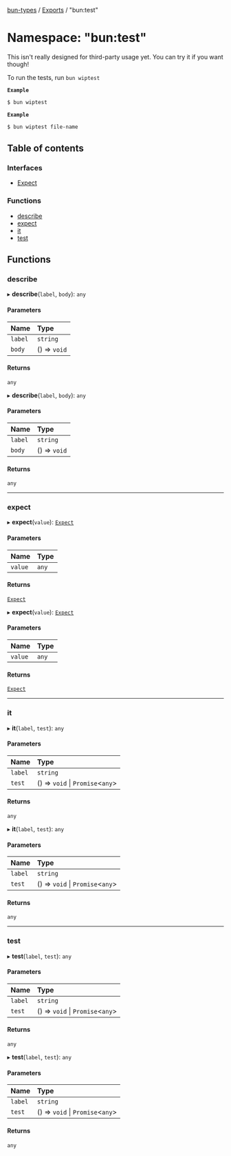 [bun-types](https://github.com/oven-sh/bun-types/blob/master/api-docs/README.md) / [Exports](https://github.com/oven-sh/bun-types/blob/master/api-docs/modules.md) / "bun:test"

# Namespace: "bun:test"

This isn't really designed for third-party usage yet.
You can try it if you want though!

To run the tests, run `bun wiptest`

**`Example`**

```bash
$ bun wiptest
```

**`Example`**

```bash
$ bun wiptest file-name
```

## Table of contents

### Interfaces

- [Expect](https://github.com/oven-sh/bun-types/blob/master/api-docs/interfaces/bun_test_.Expect.md)

### Functions

- [describe](https://github.com/oven-sh/bun-types/blob/master/api-docs/modules/bun_test_.md#describe)
- [expect](https://github.com/oven-sh/bun-types/blob/master/api-docs/modules/bun_test_.md#expect)
- [it](https://github.com/oven-sh/bun-types/blob/master/api-docs/modules/bun_test_.md#it)
- [test](https://github.com/oven-sh/bun-types/blob/master/api-docs/modules/bun_test_.md#test)

## Functions

### describe

▸ **describe**(`label`, `body`): `any`

#### Parameters

| Name | Type |
| :------ | :------ |
| `label` | `string` |
| `body` | () => `void` |

#### Returns

`any`

▸ **describe**(`label`, `body`): `any`

#### Parameters

| Name | Type |
| :------ | :------ |
| `label` | `string` |
| `body` | () => `void` |

#### Returns

`any`

___

### expect

▸ **expect**(`value`): [`Expect`](https://github.com/oven-sh/bun-types/blob/master/api-docs/interfaces/bun_test_.Expect.md)

#### Parameters

| Name | Type |
| :------ | :------ |
| `value` | `any` |

#### Returns

[`Expect`](https://github.com/oven-sh/bun-types/blob/master/api-docs/interfaces/bun_test_.Expect.md)

▸ **expect**(`value`): [`Expect`](https://github.com/oven-sh/bun-types/blob/master/api-docs/interfaces/bun_test_.Expect.md)

#### Parameters

| Name | Type |
| :------ | :------ |
| `value` | `any` |

#### Returns

[`Expect`](https://github.com/oven-sh/bun-types/blob/master/api-docs/interfaces/bun_test_.Expect.md)

___

### it

▸ **it**(`label`, `test`): `any`

#### Parameters

| Name | Type |
| :------ | :------ |
| `label` | `string` |
| `test` | () => `void` \| `Promise`<`any`\> |

#### Returns

`any`

▸ **it**(`label`, `test`): `any`

#### Parameters

| Name | Type |
| :------ | :------ |
| `label` | `string` |
| `test` | () => `void` \| `Promise`<`any`\> |

#### Returns

`any`

___

### test

▸ **test**(`label`, `test`): `any`

#### Parameters

| Name | Type |
| :------ | :------ |
| `label` | `string` |
| `test` | () => `void` \| `Promise`<`any`\> |

#### Returns

`any`

▸ **test**(`label`, `test`): `any`

#### Parameters

| Name | Type |
| :------ | :------ |
| `label` | `string` |
| `test` | () => `void` \| `Promise`<`any`\> |

#### Returns

`any`
